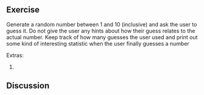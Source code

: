 ## Exercise

Generate a random number between 1 and 10 (inclusive) and ask the user to guess it. Do not give the user any hints about how their guess relates to the actual number. Keep track of how many guesses the user used and print out some kind of interesting statistic when the user finally guesses a number

Extras: 

1. 

## Discussion

